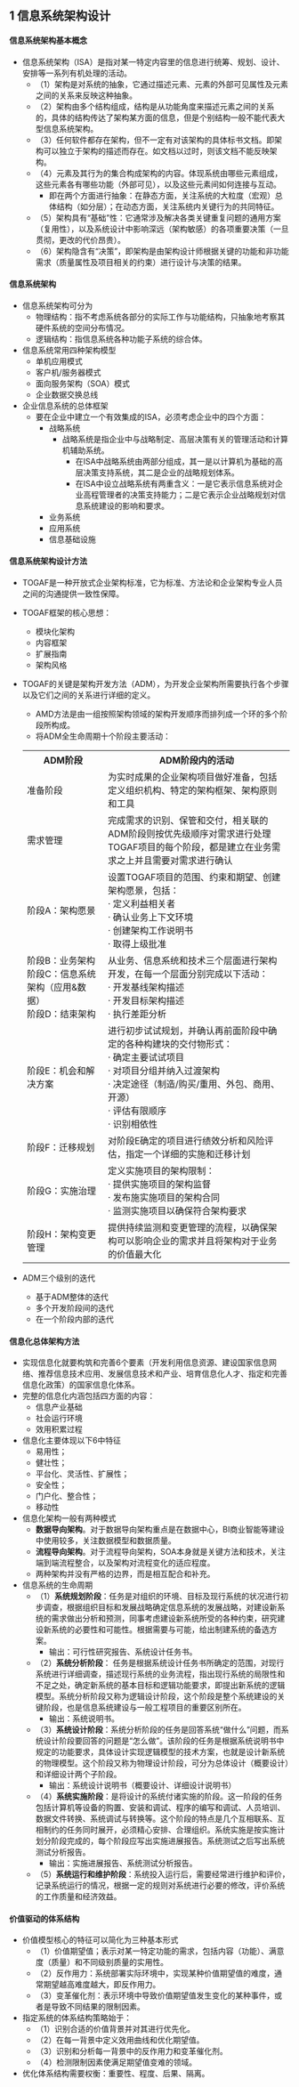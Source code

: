 ## 1 信息系统架构设计
#### 信息系统架构基本概念
- 信息系统架构（ISA）是指对某一特定内容里的信息进行统筹、规划、设计、安排等一系列有机处理的活动。
	- （1）架构是对系统的抽象，它通过描述元素、元素的外部可见属性及元素之间的关系来反映这种抽象。
	- （2）架构由多个结构组成，结构是从功能角度来描述元素之间的关系的，具体的结构传达了架构某方面的信息，但是个别结构一般不能代表大型信息系统架构。
	- （3）任何软件都存在架构，但不一定有对该架构的具体标书文档。即架构可以独立于架构的描述而存在。如文档以过时，则该文档不能反映架构。
	- （4）元素及其行为的集合构成架构的内容。体现系统由哪些元素组成，这些元素各有哪些功能（外部可见），以及这些元素间如何连接与互动。
		- 即在两个方面进行抽象：在静态方面，关注系统的大粒度（宏观）总体结构（如分层）；在动态方面，关注系统内关键行为的共同特征。
	- （5）架构具有“基础”性：它通常涉及解决各类关键重复问题的通用方案（复用性），以及系统设计中影响深远（架构敏感）的各项重要决策（一旦贯彻，更改的代价昂贵）。
	- （6）架构隐含有“决策”，即架构是由架构设计师根据关键的功能和非功能需求（质量属性及项目相关的约束）进行设计与决策的结果。

#### 信息系统架构
- 信息系统架构可分为
	- 物理结构：指不考虑系统各部分的实际工作与功能结构，只抽象地考察其硬件系统的空间分布情况。
	- 逻辑结构：指信息系统各种功能子系统的综合体。
- 信息系统常用四种架构模型
	- 单机应用模式
	- 客户机/服务器模式
	- 面向服务架构（SOA）模式
	- 企业数据交换总线
- 企业信息系统的总体框架
	- 要在企业中建立一个有效集成的ISA，必须考虑企业中的四个方面：
		- 战略系统
			- 战略系统是指企业中与战略制定、高层决策有关的管理活动和计算机辅助系统。
				- 在ISA中战略系统由两部分组成，其一是以计算机为基础的高层决策支持系统，其二是企业的战略规划体系。
				- 在ISA中设立战略系统有两重含义：一是它表示信息系统对企业高程管理者的决策支持能力；二是它表示企业战略规划对信息系统建设的影响和要求。
		- 业务系统
		- 应用系统
		- 信息基础设施

#### 信息系统架构设计方法
- TOGAF是一种开放式企业架构标准，它为标准、方法论和企业架构专业人员之间的沟通提供一致性保障。
- TOGAF框架的核心思想：
	- 模块化架构
	- 内容框架
	- 扩展指南
	- 架构风格
- TOGAF的关键是架构开发方法（ADM），为开发企业架构所需要执行各个步骤以及它们之间的关系进行详细的定义。
	- AMD方法是由一组按照架构领域的架构开发顺序而排列成一个环的多个阶段所构成。
	- 将ADM全生命周期十个阶段主要活动：
	
	<table>
		<tr>
			<th>ADM阶段</th>
			<th>ADM阶段内的活动</th>
		</tr>
		<tr>
			<td>准备阶段</td>
			<td>为实时成果的企业架构项目做好准备，包括定义组织机构、特定的架构框架、架构原则和工具</td>
		</tr>
		<tr>
			<td>需求管理</td>
			<td>完成需求的识别、保管和交付，相关联的ADM阶段则按优先级顺序对需求进行处理<br>TOGAF项目的每个阶段，都是建立在业务需求之上并且需要对需求进行确认</td>
		</tr>
		<tr>
			<td>阶段A：架构愿景</td>
			<td>设置TOGAF项目的范围、约束和期望、创建架构愿景，包括：<br>· 定义利益相关者<br>· 确认业务上下文环境<br>· 创建架构工作说明书<br>· 取得上级批准</td>
		</tr>
		<tr>
			<td>阶段B：业务架构<br>阶段C：信息系统架构（应用&数据）<br>阶段D：结束架构</td>
			<td>从业务、信息系统和技术三个层面进行架构开发，在每一个层面分别完成以下活动：<br>· 开发基线架构描述<br>· 开发目标架构描述<br>· 执行差距分析</td>
		</tr>
		<tr>
			<td>阶段E：机会和解决方案</td>
			<td>进行初步试试规划，并确认再前面阶段中确定的各种构建块的交付物形式：<br>· 确定主要试试项目<br>· 对项目分组并纳入过渡架构 <br>· 决定途径（制造/购买/重用、外包、商用、开源）<br>· 评估有限顺序<br>· 识别相依性</td>
		</tr>
		<tr>
			<td>阶段F：迁移规划</td>
			<td>对阶段E确定的项目进行绩效分析和风险评估，指定一个详细的实施和迁移计划</td>
		</tr>
		<tr>
			<td>阶段G：实施治理</td>
			<td>定义实施项目的架构限制：<br>· 提供实施项目的架构监督<br>· 发布施实施项目的架构合同<br>· 监测实施项目以确保符合架构要求</td>
		</tr>
		<tr>
			<td>阶段H：架构变更管理</td>
			<td>提供持续监测和变更管理的流程，以确保架构可以影响企业的需求并且将架构对于业务的价值最大化</td>
		</tr>
	</table>
- ADM三个级别的迭代
	- 基于ADM整体的迭代
	- 多个开发阶段间的迭代
	- 在一个阶段内部的迭代

#### 信息化总体架构方法
- 实现信息化就要构筑和完善6个要素（开发利用信息资源、建设国家信息网络、推荐信息技术应用、发展信息技术和产业、培育信息化人才、指定和完善信息化政策）的国家信息化体系。
- 完整的信息化内涵包括四方面的内容：
	- 信息产业基础
	- 社会运行环境
	- 效用积累过程
- 信息化主要体现以下6中特征
	- 易用性；
	- 健壮性；
	- 平台化、灵活性、扩展性；
	- 安全性；
	- 门户化、整合性；
	- 移动性
- 信息化架构一般有两种模式
	- **数据导向架构**。对于数据导向架构重点是在数据中心，BI商业智能等建设中使用较多，关注数据模型和数据质量。
	- **流程导向架构**。对于流程导向架构，SOA本身就是关键方法和技术，关注端到端流程整合，以及架构对流程变化的适应程度。
	- 两种架构并没有严格的边界，而是相互配合和补充。
- 信息系统的生命周期
	- （1）**系统规划阶段**：任务是对组织的环境、目标及现行系统的状况进行初步调查，根据组织目标和发展战略确定信息系统的发展战略，对建设新系统的需求做出分析和预测，同事考虑建设新系统所受的各种约束，研究建设新系统的必要性和可能性。根据需要与可能，给出制建系统的备选方案。
		- 输出：可行性研究报告、系统设计任务书。
	- （2）**系统分析阶段**：	任务是根据系统设计任务书所确定的范围，对现行系统进行详细调查，描述现行系统的业务流程，指出现行系统的局限性和不足之处，确定新系统的基本目标和逻辑功能要求，即提出新系统的逻辑模型。系统分析阶段又称为逻辑设计阶段，这个阶段是整个系统建设的关键阶段，也是信息系统建设与一般工程项目的重要区别所在。
		- 输出：系统说明书。
	- （3）**系统设计阶段**：系统分析阶段的任务是回答系统“做什么”问题，而系统设计阶段要回答的问题是“怎么做”。该阶段的任务是根据系统说明书中规定的功能要求，具体设计实现逻辑模型的技术方案，也就是设计新系统的物理模型。这个阶段又称为物理设计阶段，可分为总体设计（概要设计）和详细设计两个子阶段。
		- 输出：系统设计说明书（概要设计、详细设计说明书）
	- （4）**系统实施阶段**：是将设计的系统付诸实施的阶段。这一阶段的任务包括计算机等设备的购置、安装和调试、程序的编写和调试、人员培训、数据文件转换、系统调试与转换等。这个阶段的特点是几个互相联系、互相制约的任务同时展开，必须精心安排、合理组织。系统实施是按实施计划分阶段完成的，每个阶段应写出实施进展报告。系统测试之后写出系统测试分析报告。
		- 输出：实施进展报告、系统测试分析报告。
	- （5）**系统运行和维护阶段**：系统投入运行后，需要经常进行维护和评价，记录系统运行的情况，根据一定的规则对系统进行必要的修改，评价系统的工作质量和经济效益。

#### 价值驱动的体系结构
- 价值模型核心的特征可以简化为三种基本形式
	- （1）价值期望值；表示对某一特定功能的需求，包括内容（功能）、满意度（质量）和不同级别质量的实用性。
	- （2）反作用力：系统部署实际环境中，实现某种价值期望值的难度，通常期望越高难度越大，即反作用力。
	- （3）变革催化剂：表示环境中导致价值期望值发生变化的某种事件，或者是导致不同结果的限制因素。
- 指定系统的体系结构策略始于：
	- （1）识别合适的价值背景并对其进行优先化。
	- （2）在每一背景中定义效用曲线和优化期望值。
	- （3）识别和分析每一背景中的反作用力和变革催化剂。
	- （4）检测限制因素使满足期望值变难的领域。
- 优化体系结构需要权衡：重要性、程度、后果、隔离。